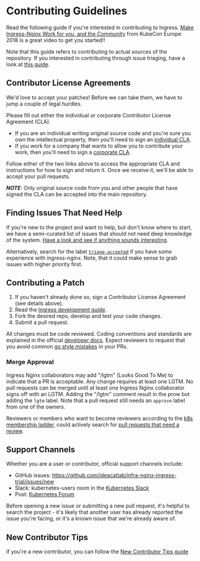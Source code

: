 # Contributing Guidelines

Read the following guide if you're interested in contributing to Ingress. [Make Ingress-Nginx Work for you, and the Community](https://youtu.be/GDm-7BlmPPg) from KubeCon Europe 2018 is a great video to get you started!!

Note that this guide refers to contributing to actual sources of the repository. If you interested in contributing through issue triaging, have a look at [this guide](./ISSUE_TRIAGE.md).

## Contributor License Agreements

We'd love to accept your patches! Before we can take them, we have to jump a couple of legal hurdles.

Please fill out either the individual or corporate Contributor License Agreement (CLA).

  * If you are an individual writing original source code and you're sure you own the intellectual property, then you'll need to sign an [individual CLA](https://identity.linuxfoundation.org/projects/cncf).
  * If you work for a company that wants to allow you to contribute your work, then you'll need to sign a [corporate CLA](https://identity.linuxfoundation.org/node/285/organization-signup).

Follow either of the two links above to access the appropriate CLA and instructions for how to sign and return it. Once we receive it, we'll be able to accept your pull requests.

***NOTE***: Only original source code from you and other people that have signed the CLA can be accepted into the main repository.

## Finding Issues That Need Help

If you're new to the project and want to help, but don't know where to start, we have a semi-curated list of issues that should not need deep knowledge of the system. [Have a look and see if anything sounds interesting](https://github.com/ideacatlab/infra-nginx-ingress-trial/issues?utf8=%E2%9C%93&q=is%3Aopen%20is%3Aissue%20label%3A%22help+wanted%22).

Alternatively, search for the label [`triage-accepted`](https://github.com/ideacatlab/infra-nginx-ingress-trial/issues?q=is%3Aopen+is%3Aissue+label%3Atriage%2Faccepted+) if you have some experience with ingress-nginx. Note, that it could make sense to grab issues with higher priority first.

## Contributing a Patch

1. If you haven't already done so, sign a Contributor License Agreement (see details above).
1. Read the [Ingress development guide](docs/developer-guide/getting-started.md).
1. Fork the desired repo, develop and test your code changes.
1. Submit a pull request.

All changes must be code reviewed. Coding conventions and standards are explained in the official [developer docs](https://github.com/kubernetes/community/tree/master/contributors/devel). Expect reviewers to request that you avoid common [go style mistakes](https://github.com/golang/go/wiki/CodeReviewComments) in your PRs.

### Merge Approval

Ingress Nginx collaborators may add "/lgtm" (Looks Good To Me) to indicate that a PR is acceptable. Any change requires at least one LGTM.  No pull requests can be merged until at least one Ingress Nginx collaborator signs off with an LGTM. Adding the "/lgtm" comment result in the prow bot adding the `lgtm` label. Note that a pull request still needs an `approve` label from one of the owners.

Reviewers or members who want to become reviewers according to the [k8s membership ladder](https://github.com/kubernetes/community/blob/master/community-membership.md), could actively search for [pull requests that need a review](https://github.com/ideacatlab/infra-nginx-ingress-trial/pulls?q=is%3Aopen+is%3Apr+label%3Atriage%2Faccepted).

## Support Channels

Whether you are a user or contributor, official support channels include:

- GitHub issues: https://github.com/ideacatlab/infra-nginx-ingress-trial/issues/new
- Slack: kubernetes-users room in the [Kubernetes Slack](http://slack.kubernetes.io/)
- Post: [Kubernetes Forum](https://discuss.kubernetes.io)

Before opening a new issue or submitting a new pull request, it's helpful to search the project - it's likely that another user has already reported the issue you're facing, or it's a known issue that we're already aware of.

## New Contributor Tips
If you're a new contributor, you can follow the [New Contributor Tips guide](NEW_CONTRIBUTOR.md)
